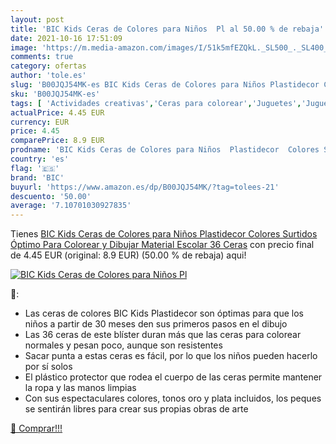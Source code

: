 ```yaml
---
layout: post
title: 'BIC Kids Ceras de Colores para Niños  Pl al 50.00 % de rebaja'
date: 2021-10-16 17:51:09
image: 'https://m.media-amazon.com/images/I/51k5mfEZQkL._SL500_._SL400_.jpg'
comments: true
category: ofertas
author: 'tole.es'
slug: 'B00JQJ54MK-es BIC Kids Ceras de Colores para Niños Plastidecor Colores...'
sku: 'B00JQJ54MK-es'
tags: [ 'Actividades creativas','Ceras para colorear','Juguetes','Juguetes y juegos','Material de escritura y dibujo para niños','bic','colorear','escolar','material','plastidecor', ]
actualPrice: 4.45 EUR
currency: EUR
price: 4.45
comparePrice: 8.9 EUR
prodname: 'BIC Kids Ceras de Colores para Niños  Plastidecor  Colores Surtidos  Óptimo Para Colorear y Dibujar  Material Escolar  36 Ceras'
country: 'es'
flag: '🇪🇸'
brand: 'BIC'
buyurl: 'https://www.amazon.es/dp/B00JQJ54MK/?tag=tolees-21'
descuento: '50.00'
average: '7.10701030927835'
---
```


Tienes [BIC Kids Ceras de Colores para Niños  Plastidecor  Colores Surtidos  Óptimo Para Colorear y Dibujar  Material Escolar  36 Ceras](https://www.amazon.es/dp/B00JQJ54MK/?tag=tolees-21) con precio final de  4.45 EUR (original: 8.9 EUR) (50.00 %  de rebaja) aqui!

[![BIC Kids Ceras de Colores para Niños  Pl](https://m.media-amazon.com/images/I/51k5mfEZQkL._SL500_._SL400_.jpg)](https://www.amazon.es/dp/B00JQJ54MK/?tag=tolees-21)

🔎:

- Las ceras de colores BIC Kids Plastidecor son óptimas para que los niños a partir de 30 meses den sus primeros pasos en el dibujo
- Las 36 ceras de este blíster duran más que las ceras para colorear normales y pesan poco, aunque son resistentes
- Sacar punta a estas ceras es fácil, por lo que los niños pueden hacerlo por sí solos
- El plástico protector que rodea el cuerpo de las ceras permite mantener la ropa y las manos limpias
- Con sus espectaculares colores, tonos oro y plata incluidos, los peques se sentirán libres para crear sus propias obras de arte

[🛒 Comprar!!!](https://www.amazon.es/dp/B00JQJ54MK/?tag=tolees-21)
